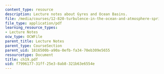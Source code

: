 ```yaml
---
content_type: resource
description: Lecture notes about Gyres and Ocean Basins.
file: /media/courses/12-820-turbulence-in-the-ocean-and-atmosphere-spring-2007/f799617731ff25e38ab8321b63e6554e_ch19.pdf
file_type: application/pdf
learning_resource_types:
- Lecture Notes
ocw_type: OCWFile
parent_title: Lecture Notes
parent_type: CourseSection
parent_uid: 1816500b-a90a-0efb-fa34-70eb309e5655
resourcetype: Document
title: ch19.pdf
uid: f7996177-31ff-25e3-8ab8-321b63e6554e
---
```

